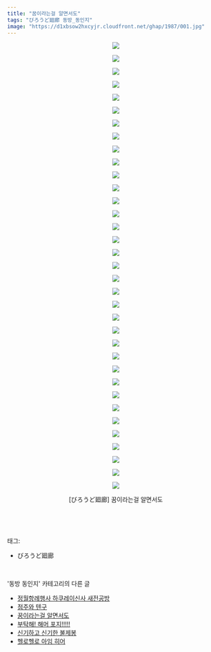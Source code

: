 ```yaml
---
title: "꿈이라는걸 알면서도"
tags: "びろうど廻廊 동방_동인지"
image: "https://d1xbsow2hxcyjr.cloudfront.net/ghap/1987/001.jpg"
---
```

<div class="article">
<p style="text-align: center; clear: none; float: none;"><img src="{{ site.imgserver10 }}/ghap/1987/001.jpg"/></p>
<p style="text-align: center; clear: none; float: none;"><img src="{{ site.imgserver10 }}/ghap/1987/002.jpg"/></p>
<p style="text-align: center; clear: none; float: none;"><img src="{{ site.imgserver10 }}/ghap/1987/003.jpg"/></p>
<p style="text-align: center; clear: none; float: none;"><img src="{{ site.imgserver10 }}/ghap/1987/004.jpg"/></p>
<p style="text-align: center; clear: none; float: none;"><img src="{{ site.imgserver10 }}/ghap/1987/005.jpg"/></p>
<p style="text-align: center; clear: none; float: none;"><img src="{{ site.imgserver10 }}/ghap/1987/006.jpg"/></p>
<p style="text-align: center; clear: none; float: none;"><img src="{{ site.imgserver10 }}/ghap/1987/007.jpg"/></p>
<p style="text-align: center; clear: none; float: none;"><img src="{{ site.imgserver10 }}/ghap/1987/008.jpg"/></p>
<p style="text-align: center; clear: none; float: none;"><img src="{{ site.imgserver10 }}/ghap/1987/009.jpg"/></p>
<p style="text-align: center; clear: none; float: none;"><img src="{{ site.imgserver10 }}/ghap/1987/010.jpg"/></p>
<p style="text-align: center; clear: none; float: none;"><img src="{{ site.imgserver10 }}/ghap/1987/011.jpg"/></p>
<p style="text-align: center; clear: none; float: none;"><img src="{{ site.imgserver10 }}/ghap/1987/012.jpg"/></p>
<p style="text-align: center; clear: none; float: none;"><img src="{{ site.imgserver10 }}/ghap/1987/013.jpg"/></p>
<p style="text-align: center; clear: none; float: none;"><img src="{{ site.imgserver10 }}/ghap/1987/014.jpg"/></p>
<p style="text-align: center; clear: none; float: none;"><img src="{{ site.imgserver10 }}/ghap/1987/015.jpg"/></p>
<p style="text-align: center; clear: none; float: none;"><img src="{{ site.imgserver10 }}/ghap/1987/016.jpg"/></p>
<p style="text-align: center; clear: none; float: none;"><img src="{{ site.imgserver10 }}/ghap/1987/017.jpg"/></p>
<p style="text-align: center; clear: none; float: none;"><img src="{{ site.imgserver10 }}/ghap/1987/018.jpg"/></p>
<p style="text-align: center; clear: none; float: none;"><img src="{{ site.imgserver10 }}/ghap/1987/019.jpg"/></p>
<p style="text-align: center; clear: none; float: none;"><img src="{{ site.imgserver10 }}/ghap/1987/020.jpg"/></p>
<p style="text-align: center; clear: none; float: none;"><img src="{{ site.imgserver10 }}/ghap/1987/021.jpg"/></p>
<p style="text-align: center; clear: none; float: none;"><img src="{{ site.imgserver10 }}/ghap/1987/022.jpg"/></p>
<p style="text-align: center; clear: none; float: none;"><img src="{{ site.imgserver10 }}/ghap/1987/023.jpg"/></p>
<p style="text-align: center; clear: none; float: none;"><img src="{{ site.imgserver10 }}/ghap/1987/024.jpg"/></p>
<p style="text-align: center; clear: none; float: none;"><img src="{{ site.imgserver10 }}/ghap/1987/025.jpg"/></p>
<p style="text-align: center; clear: none; float: none;"><img src="{{ site.imgserver10 }}/ghap/1987/026.jpg"/></p>
<p style="text-align: center; clear: none; float: none;"><img src="{{ site.imgserver10 }}/ghap/1987/027.jpg"/></p>
<p style="text-align: center; clear: none; float: none;"><img src="{{ site.imgserver10 }}/ghap/1987/028.jpg"/></p>
<p style="text-align: center; clear: none; float: none;"><img src="{{ site.imgserver10 }}/ghap/1987/029.jpg"/></p>
<p style="text-align: center; clear: none; float: none;"><img src="{{ site.imgserver10 }}/ghap/1987/030.jpg"/></p>
<p style="text-align: center; clear: none; float: none;"><img src="{{ site.imgserver10 }}/ghap/1987/031.jpg"/></p>
<p style="text-align: center; clear: none; float: none;"><img src="{{ site.imgserver10 }}/ghap/1987/032.jpg"/></p>
<p style="text-align: center; clear: none; float: none;"><img src="{{ site.imgserver10 }}/ghap/1987/033.jpg"/></p>
<p style="text-align: center; clear: none; float: none;"><img src="{{ site.imgserver10 }}/ghap/1987/034.jpg"/></p>
<p style="text-align: center; clear: none; float: none;"><img src="{{ site.imgserver10 }}/ghap/1987/035.jpg"/></p>
<p style="text-align: center; clear: none; float: none;">[びろうど廻廊] 꿈이라는걸 알면서도</p>
<p><br/></p>
</div><br/>
<div class="tagTrail">
<p>태그: </p>
<ul>
<li>びろうど廻廊</li>
</ul>
</div><br/>
<div class="another">
<p>'동방 동인지' 카테고리의 다른 글</p>
<ul>
<li><a href="/ghap_1990">정월항례행사 하쿠레이신사 새전공방</a></li>
<li><a href="/ghap_1989">점주와 텐구</a></li>
<li><a href="/ghap_1987">꿈이라는걸 알면서도</a></li>
<li><a href="/ghap_1986">부탁해! 해머 포지!!!!!</a></li>
<li><a href="/ghap_1985">신기하고 신기한 불제봉</a></li>
<li><a href="/ghap_1983">헬로헬로 아임 히어</a></li>
</ul>
</div><br/>
<div class="cb_module cb_fluid">
<div class="cb_wrt cb_profile">
</div><!-- commentList close -->
</div><br/>
